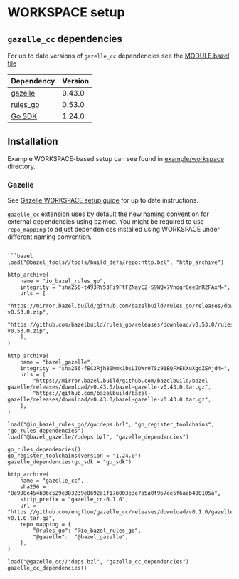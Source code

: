 # WORKSPACE setup

## `gazelle_cc` dependencies

For up to date versions of `gazelle_cc` dependencies see the [MODULE.bazel file](../MODULE.bazel)

| Dependency | Version |
| - | -|
| [gazelle](https://github.com/bazel-contrib/bazel-gazelle) | 0.43.0 |
| [rules_go](https://github.com/bazel-contrib/rules_go) | 0.53.0 |
| [Go SDK](https://go.dev/) | 1.24.0 |
  
## Installation

Example WORKSPACE-based setup can see found in [example/workspace](../example/workspace/WORKSPACE) directory.

### Gazelle

See [Gazelle WORKSPACE setup guide](https://github.com/bazel-contrib/bazel-gazelle/?tab=readme-ov-file#workspace) for up to date instructions.

`gazelle_cc` extension uses by default the new naming convention for external dependencies using bzlmod.
You might be required to use `repo_mapping` to adjust dependenices installed using WORKSPACE under different naming convention.

```bazel

```bazel
load("@bazel_tools//tools/build_defs/repo:http.bzl", "http_archive")

http_archive(
    name = "io_bazel_rules_go",
    integrity = "sha256-t493RY53Fi9FtFZNayC2+S9WQx7VnqqrCeeBnR2FAxM=",
    urls = [
        "https://mirror.bazel.build/github.com/bazelbuild/rules_go/releases/download/v0.53.0/rules_go-v0.53.0.zip",
        "https://github.com/bazelbuild/rules_go/releases/download/v0.53.0/rules_go-v0.53.0.zip",
    ],
)

http_archive(
    name = "bazel_gazelle",
    integrity = "sha256-fEC3Rjh80Mmk1bsLIDWr0TSz91EQFXEKXuXgdZEAjd4=",
    urls = [
        "https://mirror.bazel.build/github.com/bazelbuild/bazel-gazelle/releases/download/v0.43.0/bazel-gazelle-v0.43.0.tar.gz",
        "https://github.com/bazelbuild/bazel-gazelle/releases/download/v0.43.0/bazel-gazelle-v0.43.0.tar.gz",
    ],
)

load("@io_bazel_rules_go//go:deps.bzl", "go_register_toolchains", "go_rules_dependencies")
load("@bazel_gazelle//:deps.bzl", "gazelle_dependencies")

go_rules_dependencies()
go_register_toolchains(version = "1.24.0")
gazelle_dependencies(go_sdk = "go_sdk")

http_archive(
    name = "gazelle_cc",
    sha256 = "8e990e454b06c529e383239e0692a1f17b003e3e7a5a0f967ee5f6aeb400105a",
    strip_prefix = "gazelle_cc-0.1.0",
    url = "https://github.com/engflow/gazelle_cc/releases/download/v0.1.0/gazelle_cc-v0.1.0.tar.gz",
    repo_mapping = {
        "@rules_go": "@io_bazel_rules_go",
        "@gazelle":  "@bazel_gazelle",
    },
)

load("@gazelle_cc//:deps.bzl", "gazelle_cc_dependencies")
gazelle_cc_dependencies()
```
